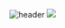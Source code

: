![header](https://capsule-render.vercel.app/api?type=waving&color=0:c31432,100:240b36&height=200&section=header&text=Welcome&fontSize=70&desc=changmok's%20github%20profile&fontAlign=21&fontAlignY=30&descAlign=18&descAlignY=50)
          <img src="https://img.shields.io/badge/Python-3766AB?style=flat-square&logo=Python&logoColor=white"/></a>

